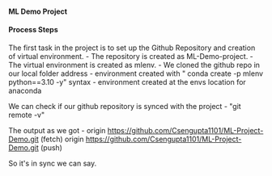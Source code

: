 #### ML Demo Project
#### Process Steps
The first task in the project is to set up the Github Repository and creation of virtual environment. 
    -   The repository is created as ML-Demo-project.
    -   The virtual environment is created as mlenv.
    -   We cloned the github repo in our local folder address
    -   environment created with " conda create -p mlenv python==3.10 -y" syntax
    -   environment created at the envs location for anaconda

We can check if our github repository is synced with the project - "git remote -v"

The output as we got - 
origin  https://github.com/Csengupta1101/ML-Project-Demo.git (fetch)
origin  https://github.com/Csengupta1101/ML-Project-Demo.git (push)

So it's in sync we can say.
